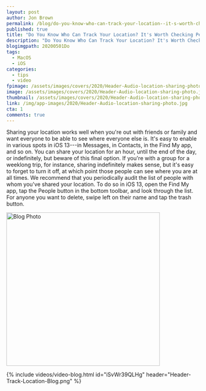 ```yaml
---
layout: post
author: Jon Brown
permalink: /blog/do-you-know-who-can-track-your-location--it-s-worth-checking-periodically/
published: true
title: "Do You Know Who Can Track Your Location? It's Worth Checking Periodically"
description: "Do You Know Who Can Track Your Location? It's Worth Checking Periodically"
blogimgpath: 20200501Do
tags:
  - MacOS
  - iOS
categories:
  - tips
  - video
fpimage: /assets/images/covers/2020/Header-Audio-location-sharing-photo-fp.jpg
image: /assets/images/covers/2020/Header-Audio-location-sharing-photo.jpg
thumbnail: /assets/images/covers/2020/Header-Audio-location-sharing-photo.jpg
link: /img/app-images/2020/Header-Audio-location-sharing-photo.jpg
cta: 1
comments: true
---
```

Sharing your location works well when you're out with friends or family
and want everyone to be able to see where everyone else is. It's easy to
enable in various spots in iOS 13---in Messages, in Contacts, in the
Find My app, and so on. You can share your location for an hour, until
the end of the day, or indefinitely, but beware of this final option. If
you're with a group for a weeklong trip, for instance, sharing
indefinitely makes sense, but it's easy to forget to turn it off, at
which point those people can see where you are at all times. We
recommend that you periodically audit the list of people with whom
you've shared your location. To do so in iOS 13, open the Find My app,
tap the People button in the bottom toolbar, and look through the list.
For anyone you want to delete, swipe left on their name and tap the
trash button.

<img alt="Blog Photo" src="{{ site.site_cdn }}/assets/images/blog/2020/20200501Do/Audit-friend-location-sharing.jpg" class="img-fluid rounded m-2" width="400" />

{% include videos/video-blog.html id="iSvWr39QLHg" header="Header-Track-Location-Blog.png" %}